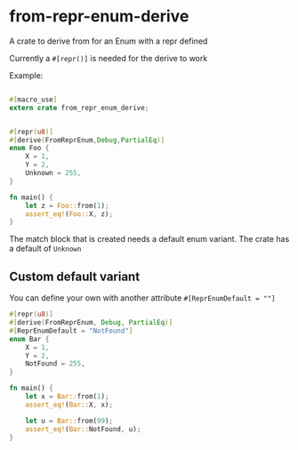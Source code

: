 # from-repr-enum-derive

A crate to derive from for an Enum with a repr defined

Currently a `#[repr()]` is needed for the derive to work

Example:

```rust

#[macro_use]
extern crate from_repr_enum_derive;


#[repr(u8)]
#[derive(FromReprEnum,Debug,PartialEq)]
enum Foo {
    X = 1,
    Y = 2,
    Unknown = 255,
}

fn main() {
    let z = Foo::from(1);
    assert_eq!(Foo::X, z);
}

```

The match block that is created needs a default enum variant. The crate has a default of `Unknown`

## Custom default variant
You can define your own with another attribute `#[ReprEnumDefault = ""]`

```rust
#[repr(u8)]
#[derive(FromReprEnum, Debug, PartialEq)]
#[ReprEnumDefault = "NotFound"]
enum Bar {
    X = 1,
    Y = 2,
    NotFound = 255,
}

fn main() {
    let x = Bar::from(1);
    assert_eq!(Bar::X, x);

    let u = Bar::from(99);
    assert_eq!(Bar::NotFound, u);
}
```
